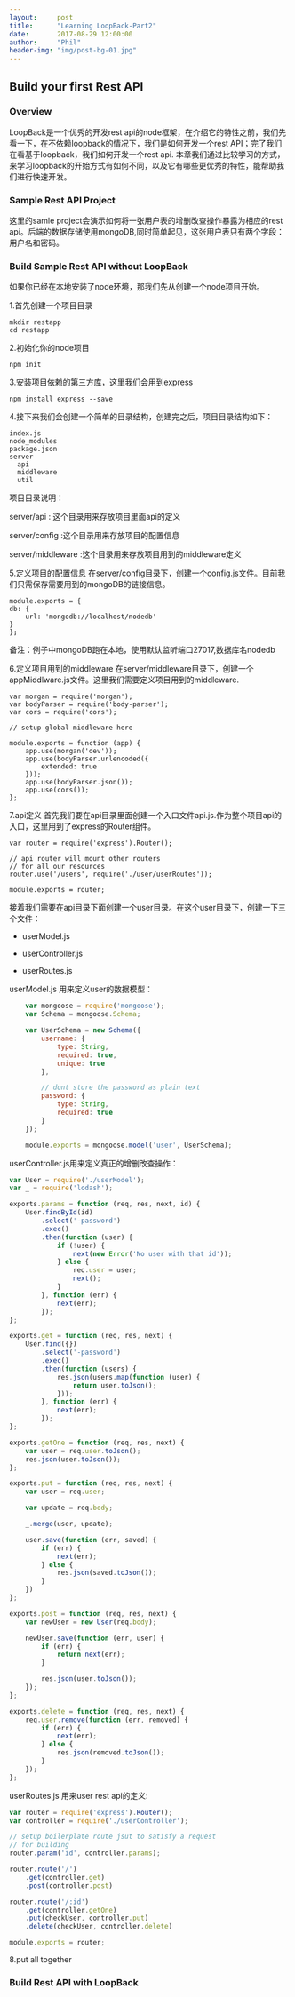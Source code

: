 ```yaml
---
layout:     post
title:      "Learning LoopBack-Part2"
date:       2017-08-29 12:00:00
author:     "Phil"
header-img: "img/post-bg-01.jpg"
---
```


## Build your first Rest API


### Overview
LoopBack是一个优秀的开发rest api的node框架，在介绍它的特性之前，我们先看一下，在不依赖loopback的情况下，我们是如何开发一个rest API；完了我们在看基于loopback，我们如何开发一个rest api. 本章我们通过比较学习的方式，来学习loopback的开始方式有如何不同，以及它有哪些更优秀的特性，能帮助我们进行快速开发。

### Sample Rest API Project
这里的samle project会演示如何将一张用户表的增删改查操作暴露为相应的rest api。后端的数据存储使用mongoDB,同时简单起见，这张用户表只有两个字段：用户名和密码。

### Build Sample Rest API without LoopBack

如果你已经在本地安装了node环境，那我们先从创建一个node项目开始。

1.首先创建一个项目目录

    mkdir restapp
    cd restapp

2.初始化你的node项目

    npm init

3.安装项目依赖的第三方库，这里我们会用到express

    npm install express --save

4.接下来我们会创建一个简单的目录结构，创建完之后，项目目录结构如下：

    index.js
    node_modules
    package.json
    server
      api
      middleware
      util

项目目录说明：

  server/api : 这个目录用来存放项目里面api的定义

  server/config :这个目录用来存放项目的配置信息

  server/middleware :这个目录用来存放项目用到的middleware定义


5.定义项目的配置信息
在server/config目录下，创建一个config.js文件。目前我们只需保存需要用到的mongoDB的链接信息。

    module.exports = {
    db: {
        url: 'mongodb://localhost/nodedb'
    }
    };

备注：例子中mongoDB跑在本地，使用默认监听端口27017,数据库名nodedb

6.定义项目用到的middleware
在server/middleware目录下，创建一个appMiddlware.js文件。这里我们需要定义项目用到的middleware.

    var morgan = require('morgan');
    var bodyParser = require('body-parser');
    var cors = require('cors');

    // setup global middleware here

    module.exports = function (app) {
        app.use(morgan('dev'));
        app.use(bodyParser.urlencoded({
            extended: true
        }));
        app.use(bodyParser.json());
        app.use(cors());
    };

7.api定义
首先我们要在api目录里面创建一个入口文件api.js.作为整个项目api的入口，这里用到了express的Router组件。

    var router = require('express').Router();

    // api router will mount other routers
    // for all our resources
    router.use('/users', require('./user/userRoutes'));

    module.exports = router;

接着我们需要在api目录下面创建一个user目录。在这个user目录下，创建一下三个文件：

* userModel.js

* userController.js

* userRoutes.js  

userModel.js 用来定义user的数据模型：
```javascript
    var mongoose = require('mongoose');
    var Schema = mongoose.Schema;

    var UserSchema = new Schema({
        username: {
            type: String,
            required: true,
            unique: true
        },

        // dont store the password as plain text
        password: {
            type: String,
            required: true
        }
    });

    module.exports = mongoose.model('user', UserSchema);
```
userController.js用来定义真正的增删改查操作：

```javascript
var User = require('./userModel');
var _ = require('lodash');

exports.params = function (req, res, next, id) {
    User.findById(id)
        .select('-password')
        .exec()
        .then(function (user) {
            if (!user) {
                next(new Error('No user with that id'));
            } else {
                req.user = user;
                next();
            }
        }, function (err) {
            next(err);
        });
};

exports.get = function (req, res, next) {
    User.find({})
        .select('-password')
        .exec()
        .then(function (users) {
            res.json(users.map(function (user) {
                return user.toJson();
            }));
        }, function (err) {
            next(err);
        });
};

exports.getOne = function (req, res, next) {
    var user = req.user.toJson();
    res.json(user.toJson());
};

exports.put = function (req, res, next) {
    var user = req.user;

    var update = req.body;

    _.merge(user, update);

    user.save(function (err, saved) {
        if (err) {
            next(err);
        } else {
            res.json(saved.toJson());
        }
    })
};

exports.post = function (req, res, next) {
    var newUser = new User(req.body);

    newUser.save(function (err, user) {
        if (err) {
            return next(err);
        }

        res.json(user.toJson());
    });
};

exports.delete = function (req, res, next) {
    req.user.remove(function (err, removed) {
        if (err) {
            next(err);
        } else {
            res.json(removed.toJson());
        }
    });
};

```

userRoutes.js 用来user rest api的定义:

```javascript
var router = require('express').Router();
var controller = require('./userController');

// setup boilerplate route jsut to satisfy a request
// for building
router.param('id', controller.params);

router.route('/')
    .get(controller.get)
    .post(controller.post)

router.route('/:id')
    .get(controller.getOne)
    .put(checkUser, controller.put)
    .delete(checkUser, controller.delete)

module.exports = router;

```


8.put all together






### Build Rest API with LoopBack

